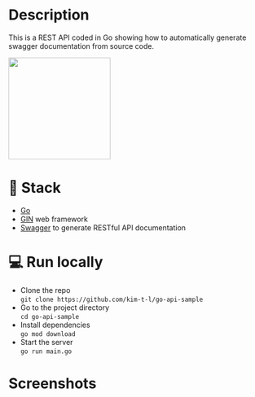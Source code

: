 # Description
This is a REST API coded in Go showing how to automatically generate swagger documentation from source code.

<img src="https://user-images.githubusercontent.com/58193295/182465278-8bc2e3ca-b604-4893-9144-ec04ad80fccf.png" width="200">

# :flamingo: Stack
- [Go](https://go.dev/)
- [GIN]("github.com/gin-gonic/gin") web framework
- [Swagger](https://github.com/swaggo/gin-swagger) to generate RESTful API documentation

# :computer: Run locally
- Clone the repo  
``` git clone https://github.com/kim-t-l/go-api-sample ```
- Go to the project directory  
``` cd go-api-sample ```
- Install dependencies  
``` go mod download ```
- Start the server  
``` go run main.go ```

# Screenshots
